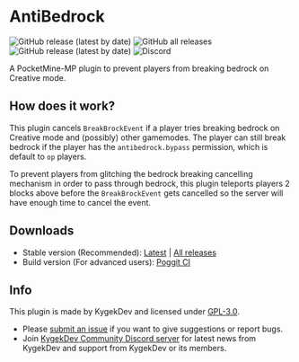 # AntiBedrock

![GitHub release (latest by date)](https://img.shields.io/github/v/release/kdpls/AntiBedrock?style=flat-square)
![GitHub all releases](https://img.shields.io/github/downloads/kdpls/AntiBedrock/total?label=downloads%40total&style=flat-square)
![GitHub release (latest by date)](https://img.shields.io/github/downloads/kdpls/AntiBedrock/latest/total?style=flat-square)
![Discord](https://img.shields.io/discord/856281149503963166?style=flat-square)

A PocketMine-MP plugin to prevent players from breaking bedrock on Creative mode.

## How does it work?

This plugin cancels `BreakBrockEvent` if a player tries breaking bedrock on Creative mode and (possibly) other gamemodes. The player can still break bedrock if the player has the `antibedrock.bypass` permission, which is default to `op` players.

To prevent players from glitching the bedrock breaking cancelling mechanism in order to pass through bedrock, this plugin teleports players 2 blocks above before the `BreakBrockEvent` gets cancelled so the server will have enough time to cancel the event.

## Downloads

- Stable version (Recommended): [Latest](https://github.com/KygekDev/AntiBedrock/releases/latest) | [All releases](https://github.com/KygekDev/AntiBedrock/releases)
- Build version (For advanced users): [Poggit CI](https://poggit.pmmp.io/ci/kdpls/AntiBedrock/~)

## Info

This plugin is made by KygekDev and licensed under [GPL-3.0](/LICENSE).

- Please [submit an issue](https://github.com/KygekDev/AntiBedrock/issues) if you want to give suggestions or report bugs.
- Join [KygekDev Community Discord server](https://discord.gg/TstDS9jZf7) for latest news from KygekDev and support from KygekDev or its members.
